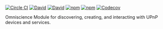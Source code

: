 [![Circle CI](https://img.shields.io/circleci/project/OffByNone/Omniscience-upnp.svg?style=flat-square)](https://circleci.com/gh/OffByNone/Omniscience-upnp)
[![David](https://img.shields.io/david/OffByNone/Omniscience-upnp.svg?style=flat-square)](https://david-dm.org/offbynone/omniscience-upnp#info=dependencies)
[![David](https://img.shields.io/david/dev/OffByNone/Omniscience-upnp.svg?style=flat-square)](https://david-dm.org/offbynone/omniscience-upnp#info=devDependencies)
[![npm](https://img.shields.io/npm/l/omniscience-upnp.svg?style=flat-square)](https://www.npmjs.com/package/omniscience-upnp)
[![npm](https://img.shields.io/npm/v/omniscience-upnp.svg?style=flat-square)](https://www.npmjs.com/package/omniscience-upnp)
[![Codecov](https://img.shields.io/codecov/c/github/offbynone/omniscience-upnp.svg?style=flat-square)](https://codecov.io/github/OffByNone/omniscience-upnp/)

Omniscience Module for discovering, creating, and interacting with UPnP devices and services. 